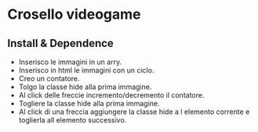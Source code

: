 Crosello videogame
===
## Install & Dependence
- Inserisco le immagini in un arry.
- Inserisco in html le immagini con un ciclo.
- Creo un contatore.
- Tolgo la classe hide alla prima immagine.
- Al click delle freccie incremento/decremento il contatore.
- Togliere la classe hide alla prima immagine.
- Al click di una freccia aggiungere la classe hide a l elemento corrente e toglierla all elemento successivo.


